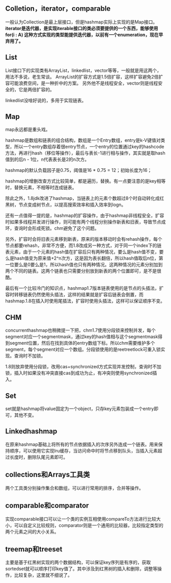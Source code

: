 ## Colletion，iterator，comparable


一般认为Collection是最上层接口，但是hashmap实际上实现的是Map接口。**iterator是迭代器，是实现iterable接口的类必须要提供的一个东西，能够使用for(i : A) 这种方式实现的类型能提供迭代器，以前有一个enumeration，现在早弃用了。**


## List

List接口下的实现类有ArrayList，linkedlist，vector等等，一般就是用这两个，用法不多说，老生常谈。
ArrayList的扩容方式是1.5倍扩容，这样扩容避免2倍扩容可能浪费空间，是一种折中的方案。
另外他不是线程安全，vector则是线程安全的，它是两倍扩容的。

linkedlist没啥好说的，多用于实现链表。


## Map


map永远都是重头戏。


hashmap是数组和链表的组合结构，数组是一个Entry数组，entry是k-V键值对类型，所以一个entry数组存着很entry节点，一个entry的位置通过key的hashcode方法，再进行hash（移位等操作），最后与表长-1进行相与操作，其实就是取hash值到的后n - 1位，n代表表长是2的n次方。


hashmap的默认负载因子是0.75，阈值是16 * 0.75 = 12；初始长度为16；


hashmap的增删改查方式比较简单，都是遍历，替换。有一点要注意的是key相等时，替换元素，不相等时连成链表。


除此之外，1.8jdk改进了hashmap，当链表上的元素个数超过8个时自动转化成红黑树，节点变成树节点，以提高搜索效率和插入效率到logn。


还有一点值得一提的是，hashmap的扩容操作，由于hashmap非线程安全，扩容时如果多线程并发进行操作，则可能有两个线程分别操作新表和旧表，导致节点成环，查询时会形成死锁。chm避免了这个问题。


另外，扩容时会将旧表元素移到新表，原来的版本移动时会有rehash操作，每个节点都要rehash，非常不方便，而1.8改成另一种方式，对于同一个index下的链表元素，由于一个元素的hash值在扩容后只有两种情况，要么是hash值不变，要么是hash值变为原来值+2^n次方，这是因为表长翻倍，所以hash值取后n位，第一位要么是0要么是1，所以hash值也只有两种情况。这两种情况的元素分别加到两个不同的链表。这两个链表也只需要分别放到新表的两个位置即可，是不是很酷。


最后有一个比较冷门的知识点，hashmap1.7版本链表使用的是节点的头插法，扩容时转移链表仍然使用头插法，这样的结果就是扩容后链表会倒置，而hashmap.1.8在插入时使用尾插法，扩容时使用头插法，这样可以保证顺序不变。


## CHM


concurrenthashmap也稍微提一下把，chm1.7使用分段锁来控制并发，每个segment对应一个segmentmask，通过key的hash值相与这个segmentmask得到segment位置，然后在找到具体的entry数组下标。所以chm需要维护多个segment，每个segment对应一个数组。分段锁使用的是reetreetlock可重入锁实现。查询时不加锁。

1.8则放弃使用分段锁，改用cas+synchronized方式实现并发控制，查询时不加锁，插入时如果没有冲突直接cas到成功为止，有冲突则使用synchronized插入。


## Set


set就是hashmap将value固定为一个object，只存key元素包装成一个entry即可，其他不变。


## Linkedhashmap


在原来hashmap基础上将所有的节点依据插入的次序另外连成一个链表。用来保持顺序，可以使用它实现lru缓存，当访问命中时将节点移到队头，当插入元素超过长度时，删除队尾元素即可。


## collections和Arrays工具类
两个工具类分别操作集合和数组，可以进行常用的排序，合并等操作。


## comparable和comparator
实现comparable接口可以让一个类的实例互相使用compareTo方法进行比较大小，可以自定义比较规则，comparator则是一个通用的比较器，比较指定类型的两个元素之间的大小关系。


## treemap和treeset

主要是基于红黑树实现的两个数据结构，可以保证key序列是有序的，获取sortedset就可以顺序打印key值了。其中涉及到红黑树的插入和删除，调整等操作，比较复杂，这里就不细说了。

